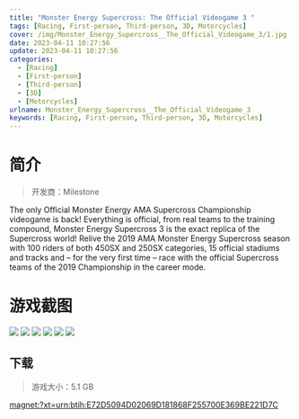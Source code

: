 ```yaml
---
title: "Monster Energy Supercross: The Official Videogame 3 "
tags: [Racing, First-person, Third-person, 3D, Motorcycles]
cover: /img/Monster_Energy_Supercross__The_Official_Videogame_3/1.jpg
date: 2023-04-11 10:27:56
update: 2023-04-11 10:27:56
categories: 
  - [Racing]
  - [First-person]
  - [Third-person]
  - [3D]
  - [Motorcycles]
urlname: Monster_Energy_Supercross__The_Official_Videogame_3
keywords: [Racing, First-person, Third-person, 3D, Motorcycles]
---
```

# 简介

> 开发商：Milestone

The only Official Monster Energy AMA Supercross Championship videogame is back!
Everything is official, from real teams to the training compound, Monster Energy Supercross 3 is the exact replica of the Supercross world!
Relive the 2019 AMA Monster Energy Supercross season with 100 riders of both 450SX and 250SX categories, 15 official stadiums and tracks and – for the very first time – race with the official Supercross teams of the 2019 Championship in the career mode.

# 游戏截图

![](/img/Monster_Energy_Supercross__The_Official_Videogame_3/2.jpg)
![](/img/Monster_Energy_Supercross__The_Official_Videogame_3/3.jpg)
![](/img/Monster_Energy_Supercross__The_Official_Videogame_3/4.jpg)
![](/img/Monster_Energy_Supercross__The_Official_Videogame_3/5.jpg)
![](/img/Monster_Energy_Supercross__The_Official_Videogame_3/6.jpg)
![](/img/Monster_Energy_Supercross__The_Official_Videogame_3/7.jpg)


## 下载

> 游戏大小：5.1 GB

[magnet:?xt=urn:btih:E72D5094D02069D181868F255700E369BE221D7C](magnet:?xt=urn:btih:E72D5094D02069D181868F255700E369BE221D7C)